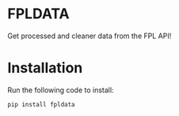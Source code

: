 # FPLDATA
Get processed and cleaner data from the FPL API!

# Installation
Run the following code to install:
```
pip install fpldata
```